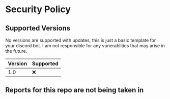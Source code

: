 # Security Policy

## Supported Versions

No versions are supported with updates, this is just a basic template for your discord bot. I am not responsible for any vunerablities that may arise in the future.

| Version | Supported          |
| ------- | ------------------ |
| 1.0     | ❌

## Reports for this repo are not being taken in
